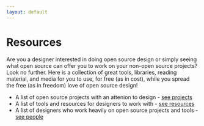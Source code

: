 ```yaml
---
layout: default
---
```


# Resources

Are you a designer interested in doing open source design or simply seeing what open source can offer you to work on your non-open source projects? Look no further. Here is a collection of great tools, libraries, reading material, and media for you to use, for free (as in cost), while you spread the free (as in freedom) love of open source design!

- A list of open source projects with an attenion to design - [see projects](PROJECTS.md)
- A list of tools and resources for designers to work with - [see resources](README.md)
- A list of designers who work heavily on open source projects and tools - [see people](PEOPLE.md)
